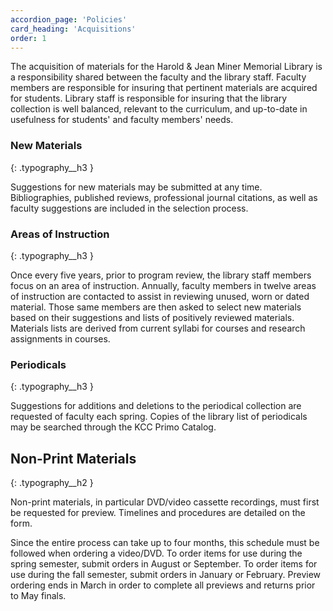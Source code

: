```yaml
---
accordion_page: 'Policies'
card_heading: 'Acquisitions'
order: 1
---
```


The acquisition of materials for the Harold & Jean Miner Memorial Library is a responsibility shared between the faculty and the library staff. Faculty members are responsible for insuring that pertinent materials are acquired for students. Library staff is responsible for insuring that the library collection is well balanced, relevant to the curriculum, and up-to-date in usefulness for students' and faculty members' needs.

### New Materials
{: .typography__h3 }

Suggestions for new materials may be submitted at any time. Bibliographies, published reviews, professional journal citations, as well as faculty suggestions are included in the selection process. 

 <div id="form_button_7e6d35d3a6f360bde3c36cb71ef0975c"></div><script type="text/javascript" src="https://kcc.libwizard.com/embed_button.php?id=7e6d35d3a6f360bde3c36cb71ef0975c&noheader=0&type=button&open-button-text=Request%20Book%20for%20Purchase&open-button-color=%23003768&text-color=%23ffffff" crossorigin="anonymous"></script>

### Areas of Instruction
{: .typography__h3 }

Once every five years, prior to program review, the library staff members focus on an area of instruction.  Annually, faculty members in twelve areas of instruction are contacted to assist in reviewing unused, worn or dated material. Those same members are then asked to select new materials based on their suggestions and lists of positively reviewed materials. Materials lists are derived from current syllabi for courses and research assignments in courses.

### Periodicals
{: .typography__h3 }

Suggestions for additions and deletions to the periodical collection are requested of faculty each spring. Copies of the library list of periodicals may be searched through the KCC Primo Catalog.

## Non-Print Materials
{: .typography__h2 }

Non-print materials, in particular DVD/video cassette recordings, must first be requested for preview. Timelines and procedures are detailed on the form. 

<div id="form_button_a37341e0118d28a2be7a533beacbdcf6"></div><script type="text/javascript" src="https://kcc.libwizard.com/embed_button.php?id=a37341e0118d28a2be7a533beacbdcf6&noheader=0&type=button&open-button-text=Request%20DVD%20for%20Purchase&open-button-color=%23003768&text-color=%23ffffff" crossorigin="anonymous"></script>

Since the entire process can take up to four months, this schedule must be followed when ordering a video/DVD. To order items for use during the spring semester, submit orders in August or September. To order items for use during the fall semester, submit orders in January or February.  Preview ordering ends in March in order to complete all previews and returns prior to May finals.
